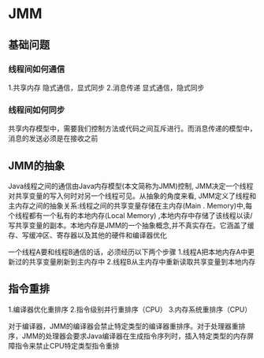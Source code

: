 # JMM

## 基础问题

### 线程间如何通信

1.共享内存     隐式通信，显式同步
2.消息传递     显式通信，隐式同步

### 线程间如何同步

共享内存模型中，需要我们控制方法或代码之间互斥进行。而消息传递的模型中，消息的发送必须是在接收之前

## JMM的抽象

Java线程之间的通信由Java内存模型(本文简称为JMM)控制, JMM决定一个线程对共享变量的写入何时对另一个线程可见。从抽象的角度来看, JMM定义了线程和主内存之间的抽象关系:线程之间的共享变量存储在主内存(Main . Memory)中,每个线程都有一个私有的本地内存(Local Memory) ,本地内存中存储了该线程以读/写共享变量的副本。本地内存是JMM的一个抽象概念,并不真实存在。它涵盖了缓存、写缓冲区、寄存器以及其他的硬件和编译器优化

一个线程A要和线程B通信的话，必须经历以下两个步骤
1.线程A把本地内存A中更新过的共享变量刷新到主内存中
2.线程B从主内存中重新读取共享变量到本地内存

## 指令重排

1.编译器优化重排序
2.指令级别并行重排序（CPU）
3.内存系统重排序（CPU）

对于编译器，JMM的编译器会禁止特定类型的编译器重排序。对于处理器重排序，JMM的处理器会要求Java编译器在生成指令序列时，插入特定类型的内存屏障指令来禁止CPU特定类型指令重排

